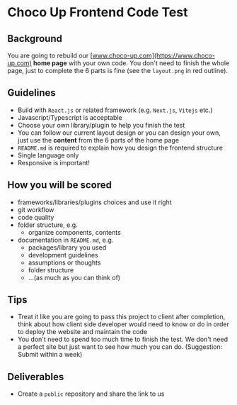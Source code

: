 # Choco Up Frontend Code Test

## Background
You are going to rebuild our [www.choco-up.com](https://www.choco-up.com) **home page** with your own code. You don't need to finish the whole page, just to complete the 6 parts is fine (see the `layout.png` in red outline).

## Guidelines
- Build with `React.js` or related framework (e.g. `Next.js`, `Vitejs` etc.)
- Javascript/Typescript is acceptable
- Choose your own library/plugin to help you finish the test
- You can follow our current layout design or you can design your own, just use the **content** from the 6 parts of the home page
- `README.md` is required to explain how you design the frontend structure
- Single language only
- Responsive is important!

## How you will be scored
- frameworks/libraries/plugins choices and use it right
- git workflow
- code quality 
- folder structure, e.g.
	- organize components, contents
- documentation in `README.md`, e.g.
	- packages/library you used
	- development guidelines
	- assumptions or thoughts
	- folder structure
	- ...(as much as you can think of)

## Tips
- Treat it like you are going to pass this project to client after completion, think about how client side developer would need to know or do in order to deploy the website and maintain the code
- You don't need to spend too much time to finish the test. We don't need a perfect site but just want to see how much you can do. (Suggestion: Submit within a week)

## Deliverables
- Create a `public` repository and share the link to us